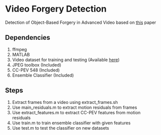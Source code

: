 # Video Forgery Detection

Detection of Object-Based Forgery in Advanced Video based on [this](Papers/(BasePaper)Video%20Forgery%20Deteciton.pdf) paper

## Dependencies ##
1. ffmpeg
2. MATLAB
3. Video dataset for training and testing (Available [here](https://sites.google.com/site/rewindpolimi/downloads/datasets/video-copy-move-forgeries-dataset))
4. JPEG toolbox (Included)
5. CC-PEV 548 (Included)
6. Ensemble Classifier (Included)

## Steps ##
1. Extract frames from a video using extract_frames.sh
2. Use main_residuals.m to extract motion residuals from frames
3. Use extract_features.m to extract CC-PEV features from motion residuals
4. Use train.m to train ensemble classifier with given features
5. Use test.m to test the classifier on new datasets
